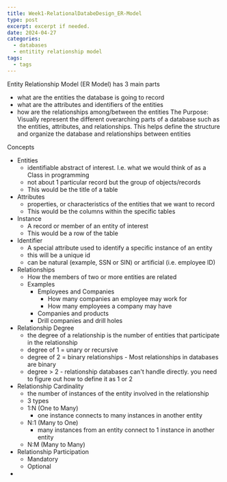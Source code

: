```yaml
---
title: Week1-RelationalDatabeDesign_ER-Model
type: post
excerpt: excerpt if needed.
date: 2024-04-27
categories:
  - databases
  - entitity relationship model
tags:
  - tags
---
```

Entity Relationship Model (ER Model) has 3 main parts
- what are the entities the database is going to record
- what are the attributes and identifiers of the entities
- how are the relationships among/between the entities
The Purpose:
Visually represent the different overarching parts of a database such as the entities, attributes, and relationships. This helps define the structure and organize the database and relationships between entities

Concepts
- Entities
	- identifiable abstract of interest. I.e. what we would think of as a Class in programming
	- not about 1 particular record but the group of objects/records
	- This would be the title of a table
- Attributes
	- properties, or characteristics of the entities that we want to record
	- This would be the columns within the specific tables
- Instance
	- A record or member of an entity of interest
	- This would be a row of the table
- Identifier
	- A special attribute used to identify a specific instance of an entity
	- this will be a unique id
	- can be natural (example, SSN or SIN) or artificial (i.e. employee ID)
- Relationships
	- How the members of two or more entities are related
	- Examples
		- Employees and Companies
			- How many companies an employee may work for
			- How many employees a company may have
		- Companies and products
		- Drill companies and drill holes
- Relationship Degree
	- the degree of a relationship is the number of entities that participate in the relationship
	- degree of 1 = unary or recursive
	- degree of 2 = binary relationships - Most relationships in databases are binary
	- degree > 2 - relationship databases can't handle directly. you need to figure out how to define it as 1 or 2
- Relationship Cardinality
	- the number of instances of the entity involved in the relationship
	- 3 types
	- 1:N (One to Many)
		- one instance connects to many instances in another entity
	- N:1 (Many to One)
		- many instances from an entity connect to 1 instance in another entity
	- N:M (Many to Many)
- Relationship Participation
	- Mandatory
	- Optional
- 
